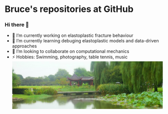 # Bruce's repositories at GitHub
### Hi there 👋
- 🔭 I’m currently working on elastoplastic fracture behaviour
- 🌱 I’m currently learning debuging elastoplastic models and data-driven approaches
- 👯 I’m looking to collaborate on computational mechanics
- ⚡ Hobbies: Swimming, photography, table tennis, music
![Lotus](./Photos/classical-Chinese-garden.JPG)
<!--
**cunyizju/cunyizju** is a ✨ _special_ ✨ repository because its `README.md` (this file) appears on your GitHub profile.

Here are some ideas to get you started:

- 🔭 I’m currently working on ...
- 🌱 I’m currently learning ...
- 👯 I’m looking to collaborate on ...
- 🤔 I’m looking for help with ...
- 💬 Ask me about ...
- 📫 How to reach me: ...
- 😄 Pronouns: ...
- ⚡ Fun fact: ...
-->
